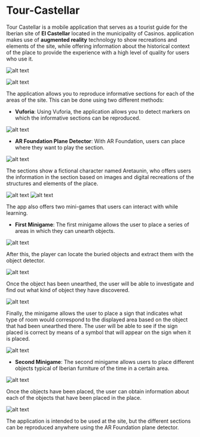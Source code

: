 # Tour-Castellar
Tour Castellar is a mobile application that serves as a tourist
guide for the Iberian site of **El Castellar** located in the municipality of
Casinos. application makes use of **augmented reality** technology to show 
recreations and elements of the site, while offering information about the 
historical context of the place to provide the experience with a high level 
of quality for users who use it.

![alt text](https://github.com/VicenteMurguiSanchis/Tour-Castellar/blob/main/Assets/CarpetaImagenes/Imagen2.jpg)

![alt text](https://github.com/VicenteMurguiSanchis/Tour-Castellar/blob/main/Assets/CarpetaImagenes/Imagen1.png)

The application allows you to reproduce informative sections for each of the areas of the site. This can be done using two different methods:

* **Vuforia**: Using Vuforia, the application allows you to detect markers on which the informative sections can be reproduced.

![alt text](https://github.com/VicenteMurguiSanchis/Tour-Castellar/blob/main/Assets/CarpetaImagenes/image25.gif)

* **AR Foundation Plane Detector**: With AR Foundation, users can place where they want to play the section.

![alt text](https://github.com/VicenteMurguiSanchis/Tour-Castellar/blob/main/Assets/CarpetaImagenes/image24.gif)

The sections show a fictional character named Aretaunin, who offers users the information in the section based 
on images and digital recreations of the structures and elements of the place.

![alt text](https://github.com/VicenteMurguiSanchis/Tour-Castellar/blob/main/Assets/CarpetaImagenes/image31.gif)
![alt text](https://github.com/VicenteMurguiSanchis/Tour-Castellar/blob/main/Assets/CarpetaImagenes/image30.gif)

The app also offers two mini-games that users can interact with while learning.

* **First Minigame**: The first minigame allows the user to place a series of areas in which they can unearth objects.

![alt text](https://github.com/VicenteMurguiSanchis/Tour-Castellar/blob/main/Assets/CarpetaImagenes/image32.gif)

After this, the player can locate the buried objects and extract them with the object detector.

![alt text](https://github.com/VicenteMurguiSanchis/Tour-Castellar/blob/main/Assets/CarpetaImagenes/image33.gif)

Once the object has been unearthed, the user will be able to investigate and find out what kind of object they have discovered.

![alt text](https://github.com/VicenteMurguiSanchis/Tour-Castellar/blob/main/Assets/CarpetaImagenes/image34.gif)

Finally, the minigame allows the user to place a sign that indicates what type of room would correspond to the displayed area
based on the object that had been unearthed there. The user will be able to see if the sign placed is correct by means of a
symbol that will appear on the sign when it is placed.

![alt text](https://github.com/VicenteMurguiSanchis/Tour-Castellar/blob/main/Assets/CarpetaImagenes/image35.gif)


* **Second Minigame**: The second minigame allows users to place different objects typical of Iberian furniture of the time in a certain area.

![alt text](https://github.com/VicenteMurguiSanchis/Tour-Castellar/blob/main/Assets/CarpetaImagenes/image36.gif)

Once the objects have been placed, the user can obtain information about each of the objects that have been placed in the place.

![alt text](https://github.com/VicenteMurguiSanchis/Tour-Castellar/blob/main/Assets/CarpetaImagenes/image37.gif)


The application is intended to be used at the site, but the different sections can be reproduced anywhere using the AR Foundation plane detector.
